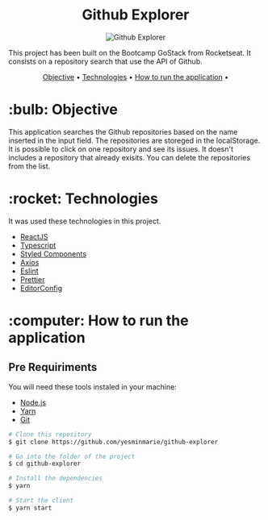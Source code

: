 <h1 align="center">Github Explorer</h1>
<p align="center">
<img src="https://ik.imagekit.io/nplka5fxu0/Github-Explorer_-FlX_-uP0.gif" alt="Github Explorer"/>
</p>

<p>This project has been built on the Bootcamp GoStack from Rocketseat. It consists on a repository search that use the API of Github. </p>

<p align="center">
 <a href="#objective">Objective</a> •
 <a href="#technologies">Technologies</a> •
 <a href="#how-to-run">How to run the application</a> •
</p>

<h1 id="objective">:bulb: Objective</h1>
</p>This application searches the Github repositories based on the name inserted in the input field. The repositories are storeged in the localStorage. It is possible to click on one repository and see its issues. It doesn't includes a repository that already exisits. You can delete the repositories from the list.</p>

<h1 id="technologies">:rocket: Technologies</h1>

<p>It was used these technologies in this project.</p>

- [ReactJS](https://reactjs.org/ "ReactJS")
- [Typescript](https://www.typescriptlang.org/ "Typescript")
- [Styled Components](https://styled-components.com/ "Styled Components")
- [Axios](https://github.com/axios/axios "Axios")
- [Eslint](https://eslint.org/ "Eslint")
- [Prettier](https://prettier.io/ "Prettier")
- [EditorConfig](https://editorconfig.org/ "EditorConfig")

<h1 id="how-to-run">:computer: How to run the application</h1>

<h2>Pre Requiriments</h2>

<p>You will need these tools instaled in your machine:</p>

- [Node.js](https://nodejs.org/en/ "Node.js")
- [Yarn](https://yarnpkg.com/ "Yarn")
- [Git](https://git-scm.com/ "Git")

```bash
# Clone this repository
$ git clone https://github.com/yesminmarie/github-explorer

# Go into the folder of the project
$ cd github-explorer

# Install the dependencies
$ yarn

# Start the client
$ yarn start

```
